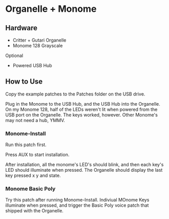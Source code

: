 # Organelle + Monome

## Hardware

  - Critter + Gutari Organelle
  - Monome 128 Grayscale

Optional

  - Powered USB Hub

## How to Use

Copy the example patches to the Patches folder on the USB drive.

Plug in the Monome to the USB Hub, and the USB Hub into the Organelle. On my Monome 128, half of the LEDs weren't lit when powered from the USB port on the Organelle. The keys worked, however. Other Monome's may not need a hub, YMMV.

### Monome-Install

Run this patch first.

Press AUX to start installation.

After installation, all the monome's LED's should blink, and then each key's LED should illuminate when pressed. The Organelle should display the last key pressed x y and state.

### Monome Basic Poly

Try this patch after running Monome-Install. Indiviual MOnome Keys illuminate when pressed, and trigger the Basic Poly voice patch that shipped with the Organelle.
